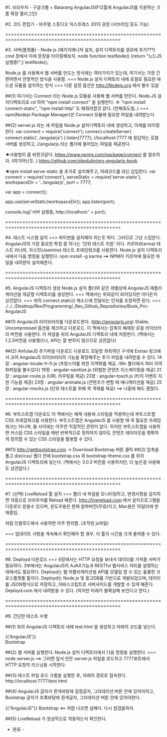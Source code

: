 
#1. 브라우저 - 구글크롬 + Batarang AngularJS(F12툴에 AngularJS를 지원하는 크롬 확장 플러그인)



#2. 코드 편집기 - 비주얼 스튜디오 익스프레스 2013 권장 (서브라임 등도 가능)


==============================================================================================


#3. 서버(플랫폼) - Node.js (패키지매니저 설치, 설치 디렉토리를 경로에 추가???)
cmd 창에서 아래 문장을 타이핑해보자.
node
function testNode() {return "노드JS 실행중!";} testNode();

Node.js 를 사용해서 웹 서버를 만드는 방식에는 여러가지가 있는데,
여기서는 가장 간편하면서 안정적인 방식을 사용함.
==> Node.js 설치 디렉토리 내에 로컬로 필요한 애드온 모듈을 설치하는 방식
==> 다른 설정 옵션은 http://Nodejs.org 에서 볼수 있음`

##(1) 여기서는 Connect 라는 Node.js 모듈을 사용해 웹 서버를 만든다.
   Node.JS 설치디렉토리로 cd 하여 "npm install connect" 을 실행한다.
   ☆ "npm install connect-static", "npm install http" 도 해줘야할것 같다. (안해줘도됨..)
   ==> npm(Nodejs Package Manager)은 Connect 모듈에 필요한 파일을 내려받는다.

##(2) server.js 라는 새 파일을 Node.js 설치디렉토리 내에 생성하고, 아래를 타이핑한다.
var connect = require('connect');
connect.createServer(
  connect.static('../angularjs')
).listen(7777);
//localhost:7777 에 응답하는 로컬서버를 생성하고,
//angularjs 라는 폴더에 들어있는 파일을 제공한다.

★사용법이 좀 바뀐것같다. https://www.npmjs.com/package/connect 를 참조하자. (여기아닌듯..)
                          https://github.com/sbedulin/pro-angularjs-book

★npm install serve-static 을 추가로 설치해주고, 아래코드를 대신 삽입한다.
var connect = require('connect'),
    serveStatic = require('serve-static'),
    workspaceDir = '../angularjs',
    port = 7777;

var app = connect();

app.use(serveStatic(workspaceDir));
app.listen(port);

console.log('서버 실행중, http://localhost:' + port);


==============================================================================================


#4. 테스트 시스템 설치  ==>  파이썬을 설치해야 하는듯 하다. 그러므로 그냥 스킵한다.
AngularJS의 가장 중요한 특징 중 하나는 '단위 테스트 지원' 이다.
카르마(Karma) 테스트 러너와, 자스민(Jasmine) 테스트 프레임워크를 사용한다.
Node.js 설치 디렉토리 내에서 다음 명령을 실행한다.
npm install -g karma  ==> NPM이 카르마에 필요한 파일을 내려받아 설치해준다.


==============================================================================================


#5. AngularJS 디렉토리 생성
Node.js 설치 폴더와 같은 레벨상에 AngularJS 애플리케이션을 제공할 디렉토리를 생성한다.
==> 책에서는 위와같이 되어있지만 어디든지 상관없다.
==> 위의 connect.static() 메소드에 전달되는 인자를 조정하면 된다.
==> ./../../Desktop/Rex/Programming/_Rex_Github_Repositories/Book_Pro-AngularJS

##(1) AngularJS 라이브러리를 다운로드한다. (http://angularjs.org)
   Stable, Uncompressed 옵션을 체크하고 다운로드.
   이 책에서는 압축이 해제된 로컬 라이브러리 버전을 사용한다.
   이 파일을 위의 AngularJS 디렉토리 내에 저장한다.
   (책에서는 1.2.5버전을 사용했으나, API는 잘 변하지 않으므로 상관없다)

##(2) AnfularJS 추가파일 다운로드
   다운로드 모달창 좌측하단 구석에 Extras 링크에서 코어 AngularJS 라이브러리의 기능을 확장해주는 추가 파일을 내려받을 수 있다.
   14장 : angular-locale-fr-fr.js  (프랑스어를 위한 지역화를 제공, i18n 폴더에서 여러 지역화파일을 볼수있다)
   19장 : angular-sanitize.js  (위험한 콘텐츠 이스케이핑을 제공)
   21장 : angular-route.js  (URL 라우팅을 제공)
   23장 : angular-touch.js  (터치 이벤트 지원 기능을 제공)
   23장 : angular-animate.js  (콘텐츠가 변할 때 애니메이션을 제공)
   25장 : angular-mocks.js  (단위 테스트를 위해 목 객체를 제공)
   ==> 나중에 해도 괜찮다.


==============================================================================================


#6. 부트스트랩 다운로드
이 책에서는 예제 내용에 스타일을 적용하는데 부트스트랩 CSS 프레임워크를 사용한다.
부트스트랩은 AngularJS 를 사용할 때 꼭 필요한 프레임워크는 아니며, 둘 사이에는 아무런 직접적인 관련이 없다.
하지만 부트스트랩을 사용하면 커스텀 CSS 스타일을 매번 반복적으로 정의하지 않아도 콘텐츠 레이아웃을 명확하게 정의할 수 있는 CSS 스타일을 활용할 수 있다.

##(1) http://getbootstrap.com -> Download Bootstrap 버튼 클릭
##(2) 압축을 풀고 dist/css/ 폴더 안에
   bootstrap.css 와 bootstrap-theme.css 를
   위의 AngularJS 디렉토리에 넣는다.
(책에서는 3.0.3 버전을 사용하지만, 더 높은걸 사용해도 상관없다.)


==============================================================================================


#7. (선택) LiveReload 툴 설치
==> 폴더 내 파일을 모니터링하고, 변경사항을 감지하면 자동으로 브라우저를 Reload 해준다.
http://livereload.com  에서 설치프로그램을 다운로드 받을수 있으며,
윈도우용은 현재 알파버전(무료)이고, Mac용은 10달러에 판매중임.
<script src='LiveReload.js'></script> 처럼 인클루드해서 사용하면 아주 편리함. (조작된 js파일)

==> 업데이트 사항을 계속해서 확인해야 할 경우, 이 툴이 시간을 크게 줄여줄 수 있다.


==============================================================================================


#8. Deployd 다운로드
==> 6장에서는 HTTP 요청을 보내서 데이터를 가져올 서버가 필요하다.
    3부에서는 AngularJS의 AJAX기능과 RESTful 웹서비스 처리를 설명하는데에서도 필요하다.
Deployd는 웹 어플리케이션용 API를 모델링 할 수 있는 훌륭한 크로스플랫폼 툴이다.
Deployd는 Node.js 및 몽고DB를 기반으로 개발되었으며, 데이터를 JSON형식으로 저장하고, 자바스크립트로 서버사이드를 개발할 수 있게 해준다.
Deployd.com 에서 내려받을 수 있다.
(하지만 미래가 불확실해 보인다고 한다.)


==============================================================================================


#9. 간단한 테스트 수행

##(1) 위의 AngularJS 디렉토리 내에 test.html 을 생성하고 아래의 코드를 넣는다.
<!DOCTYPE html>
<html ng-app>
<head>
  <script src='LiveReload.js'></script>
  <meta http-equiv='Content-Type' content='text/html; charset=UTF-8' />  <!--이게 없으면 한글이 깨진다-->
  <title>First Test</title>
  <script src='angular.js'></script>
  <link href='bootstrap.css' rel='stylesheet' />
  <link href='bootstrap-theme.css' rel='stylesheet' />
</head>

<body>
  <div class='btn btn-default'>{{'AngularJS'}}</div>
  <div class='btn btn-success'>Bootstrap</div>
</body>
</html>


##(2) 웹 서버를 실행한다.
Node.js 설치 디렉토리에서 다음 명령을 실행한다.
==> node server.js
==> 그러면 앞서 만든 server.js 파일을 로드하고 7777포트에서 HTTP 요청의 리스닝을 시작한다.


##(3) 테스트 파일 로드
크롬을 실행한 후, 아래의 경로로 접속한다.
http://localhost:7777/test.html


##(4) AngularJS 글자가 흰색바탕에 검정글자, 그라데이션 버튼 안에 있어야하고,
    Bootstrap 글자가 초록바탕에 흰색글자, 그라데이션 버튼 안에 있어야한다.

{{"AngularJS"}}
Bootstrap           <== 처럼 나오면 실패다. 다시 점검을하자.


##(5) LiveReload 가 정상적으로 작동하는지 확인한다.





- 완료 -
































